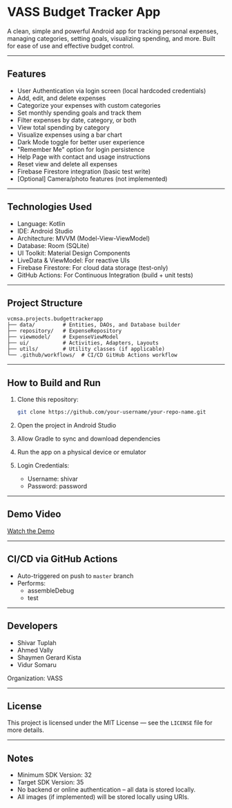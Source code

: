 # VASS Budget Tracker App

A clean, simple and powerful Android app for tracking personal expenses, managing categories, setting goals, visualizing spending, and more. Built for ease of use and effective budget control.

---

## Features

- User Authentication via login screen (local hardcoded credentials)
- Add, edit, and delete expenses
- Categorize your expenses with custom categories
- Set monthly spending goals and track them
- Filter expenses by date, category, or both
- View total spending by category
- Visualize expenses using a bar chart
- Dark Mode toggle for better user experience
- "Remember Me" option for login persistence
- Help Page with contact and usage instructions
- Reset view and delete all expenses
- Firebase Firestore integration (basic test write)
- [Optional] Camera/photo features (not implemented)

---

## Technologies Used

- Language: Kotlin
- IDE: Android Studio
- Architecture: MVVM (Model-View-ViewModel)
- Database: Room (SQLite)
- UI Toolkit: Material Design Components
- LiveData & ViewModel: For reactive UIs
- Firebase Firestore: For cloud data storage (test-only)
- GitHub Actions: For Continuous Integration (build + unit tests)

---

## Project Structure

```
vcmsa.projects.budgettrackerapp
├── data/         # Entities, DAOs, and Database builder
├── repository/   # ExpenseRepository
├── viewmodel/    # ExpenseViewModel
├── ui/           # Activities, Adapters, Layouts
├── utils/        # Utility classes (if applicable)
└── .github/workflows/  # CI/CD GitHub Actions workflow
```

---

## How to Build and Run

1. Clone this repository:
   ```bash
   git clone https://github.com/your-username/your-repo-name.git
   ```

2. Open the project in Android Studio

3. Allow Gradle to sync and download dependencies

4. Run the app on a physical device or emulator

5. Login Credentials:
   - Username: shivar
   - Password: password

---

## Demo Video

[Watch the Demo](https://youtu.be/W9JGUvCsDuk)

---

## CI/CD via GitHub Actions

- Auto-triggered on push to `master` branch
- Performs:
  - assembleDebug
  - test

---

## Developers

- Shivar Tuplah
- Ahmed Vally
- Shaymen Gerard Kista
- Vidur Somaru

Organization: VASS

---

## License

This project is licensed under the MIT License — see the `LICENSE` file for more details.

---

## Notes

- Minimum SDK Version: 32  
- Target SDK Version: 35  
- No backend or online authentication – all data is stored locally.
- All images (if implemented) will be stored locally using URIs.
